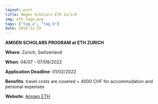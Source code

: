 ```yaml
---
layout: post
title: Amgen Scholars ETH Zurich
img: eth_logo.png
tags: ["tag_a", "tag_b"]
date: 2019-12-25
---
```


**AMGEN SCHOLARS PROGRAM at ETH ZURICH**

**Where**: Zurich, Switzerland 

**When**: 04/07 - 07/09/2022

**Application Deadline**: 01/02/2022

**Benefits**: travel costs are covered + 4000 CHF for accommodation and personal expenses  

**Website**: [Amgen ETH](https://ethz.ch/en/studies/non-degree-courses/summer-projects/amgen-scholars.html)



